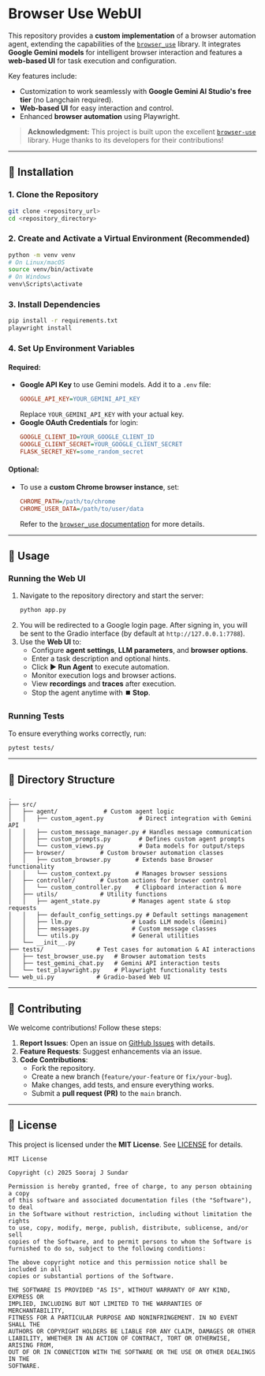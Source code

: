 # Browser Use WebUI

This repository provides a **custom implementation** of a browser automation agent, extending the capabilities of the [`browser_use`](https://github.com/browser-use) library. It integrates **Google Gemini models** for intelligent browser interaction and features a **web-based UI** for task execution and configuration.

Key features include:

- Customization to work seamlessly with **Google Gemini AI Studio's free tier** (no Langchain required).
- **Web-based UI** for easy interaction and control.
- Enhanced **browser automation** using Playwright.

> **Acknowledgment:** This project is built upon the excellent [`browser-use`](https://github.com/browser-use) library. Huge thanks to its developers for their contributions!

---

## 🚀 Installation

### 1. Clone the Repository

```bash
git clone <repository_url>
cd <repository_directory>
```

### 2. Create and Activate a Virtual Environment (Recommended)

```bash
python -m venv venv
# On Linux/macOS
source venv/bin/activate  
# On Windows
venv\Scripts\activate
```

### 3. Install Dependencies

```bash
pip install -r requirements.txt
playwright install
```

### 4. Set Up Environment Variables

#### Required:

- **Google API Key** to use Gemini models. Add it to a `.env` file:
  ```ini
  GOOGLE_API_KEY=YOUR_GEMINI_API_KEY
  ```
  Replace `YOUR_GEMINI_API_KEY` with your actual key.
- **Google OAuth Credentials** for login:
  ```ini
  GOOGLE_CLIENT_ID=YOUR_GOOGLE_CLIENT_ID
  GOOGLE_CLIENT_SECRET=YOUR_GOOGLE_CLIENT_SECRET
  FLASK_SECRET_KEY=some_random_secret
  ```

#### Optional:

- To use a **custom Chrome browser instance**, set:
  ```ini
  CHROME_PATH=/path/to/chrome
  CHROME_USER_DATA=/path/to/user/data
  ```
  Refer to the [`browser_use`](https://github.com/browser-use)[ documentation](https://github.com/browser-use) for more details.

---

## 📌 Usage

### Running the Web UI

1. Navigate to the repository directory and start the server:
   ```bash
   python app.py
   ```
2. You will be redirected to a Google login page. After signing in, you will be sent to the Gradio interface (by default at `http://127.0.0.1:7788`).
3. Use the **Web UI** to:
   - Configure **agent settings**, **LLM parameters**, and **browser options**.
   - Enter a task description and optional hints.
   - Click **▶️ Run Agent** to execute automation.
   - Monitor execution logs and browser actions.
   - View **recordings** and **traces** after execution.
   - Stop the agent anytime with **⏹️ Stop**.

### Running Tests

To ensure everything works correctly, run:

```bash
pytest tests/
```

---

## 📂 Directory Structure

```plaintext
.
├── src/
│   ├── agent/             # Custom agent logic
│   │   ├── custom_agent.py          # Direct integration with Gemini API
│   │   ├── custom_message_manager.py # Handles message communication
│   │   ├── custom_prompts.py        # Defines custom agent prompts
│   │   └── custom_views.py          # Data models for output/steps
│   ├── browser/          # Custom browser automation classes
│   │   ├── custom_browser.py       # Extends base Browser functionality
│   │   └── custom_context.py       # Manages browser sessions
│   ├── controller/       # Custom actions for browser control
│   │   └── custom_controller.py    # Clipboard interaction & more
│   ├── utils/            # Utility functions
│   │   ├── agent_state.py         # Manages agent state & stop requests
│   │   ├── default_config_settings.py # Default settings management
│   │   ├── llm.py                 # Loads LLM models (Gemini)
│   │   ├── messages.py            # Custom message classes
│   │   └── utils.py               # General utilities
│   └── __init__.py
├── tests/               # Test cases for automation & AI interactions
│   ├── test_browser_use.py   # Browser automation tests
│   ├── test_gemini_chat.py   # Gemini API interaction tests
│   └── test_playwright.py    # Playwright functionality tests
└── web_ui.py            # Gradio-based Web UI
```

---

## 🤝 Contributing

We welcome contributions! Follow these steps:

1. **Report Issues**: Open an issue on [GitHub Issues](https://github.com/sooraj46/BrowserUse/issues) with details.
2. **Feature Requests**: Suggest enhancements via an issue.
3. **Code Contributions**:
   - Fork the repository.
   - Create a new branch (`feature/your-feature` or `fix/your-bug`).
   - Make changes, add tests, and ensure everything works.
   - Submit a **pull request (PR)** to the `main` branch.

---

## 📜 License

This project is licensed under the **MIT License**. See [LICENSE](LICENSE) for details.

```
MIT License

Copyright (c) 2025 Sooraj J Sundar

Permission is hereby granted, free of charge, to any person obtaining a copy
of this software and associated documentation files (the "Software"), to deal
in the Software without restriction, including without limitation the rights
to use, copy, modify, merge, publish, distribute, sublicense, and/or sell
copies of the Software, and to permit persons to whom the Software is
furnished to do so, subject to the following conditions:

The above copyright notice and this permission notice shall be included in all
copies or substantial portions of the Software.

THE SOFTWARE IS PROVIDED "AS IS", WITHOUT WARRANTY OF ANY KIND, EXPRESS OR
IMPLIED, INCLUDING BUT NOT LIMITED TO THE WARRANTIES OF MERCHANTABILITY,
FITNESS FOR A PARTICULAR PURPOSE AND NONINFRINGEMENT. IN NO EVENT SHALL THE
AUTHORS OR COPYRIGHT HOLDERS BE LIABLE FOR ANY CLAIM, DAMAGES OR OTHER
LIABILITY, WHETHER IN AN ACTION OF CONTRACT, TORT OR OTHERWISE, ARISING FROM,
OUT OF OR IN CONNECTION WITH THE SOFTWARE OR THE USE OR OTHER DEALINGS IN THE
SOFTWARE.
```

